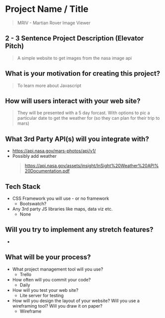 # Project Name / Title

> MRIV - Martian Rover Image Viewer

## 2 - 3 Sentence Project Description (Elevator Pitch)

> A simple website to get images from the nasa image api

## What is your motivation for creating this project?

> To learn more about Javascript

## How will users interact with your web site?

> They will be presented with a 5 day forcast. With options to pic a particular date to get the weather for (so they can plan for their trip to mars)

## What 3rd Party API(s) will you integrate with?

* https://api.nasa.gov/mars-photos/api/v1/
* Possibly add weather
  > https://api.nasa.gov/assets/insight/InSight%20Weather%20API%20Documentation.pdf

## Tech Stack

* CSS Framework you will use - or no framework
  * Bootswatch?
* Any 3rd party JS libraries like maps, data viz etc.
  * None

## Will you try to implement any stretch features?

* 

## What will be your process?

* What project management tool will you use?
  * Trello
* How often will you commit your code?
  * Daily
* How will you test your web site?
  * Lite server for testing
* How will you design the layout of your website? Will you use a wireframing tool? Will you draw it on paper?
  * Wireframe
